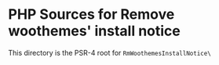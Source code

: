 # PHP Sources for Remove woothemes' install notice

This directory is the PSR-4 root for `RmWoothemesInstallNotice\`